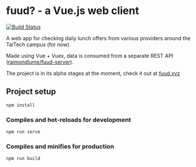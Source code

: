 # fuud? - a Vue.js web client

[![Build Status](https://travis-ci.com/raimondlume/fuud-client.svg?token=HYv5sAEvndSbbqvnCDgq&branch=master)](https://travis-ci.com/raimondlume/fuud-client)

A web app for checking daily lunch offers from various providers around the TalTech campus (for now).

Made using Vue + Vuex, data is consumed from a separate REST API ([raimondlume/fuud-server](https://github.com/raimondlume/fuud-server)).

The project is in its alpha stages at the moment, check it out at [fuud.xyz](https://fuud.xyz)

## Project setup
```
npm install
```

### Compiles and hot-reloads for development
```
npm run serve
```

### Compiles and minifies for production
```
npm run build
```
